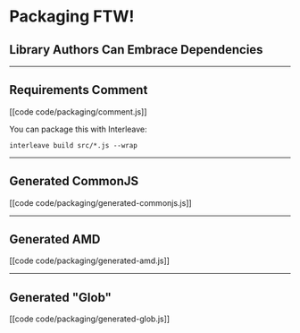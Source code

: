 # Packaging FTW!
## Library Authors Can Embrace Dependencies

---

## Requirements Comment

[[code code/packaging/comment.js]]

You can package this with Interleave:

<code>interleave build src/*.js --wrap</code>

---

## Generated CommonJS 

[[code code/packaging/generated-commonjs.js]]

---

## Generated AMD

[[code code/packaging/generated-amd.js]]

---

## Generated "Glob"

[[code code/packaging/generated-glob.js]]

